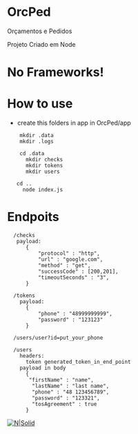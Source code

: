 # OrcPed
Orçamentos e Pedidos

Projeto Criado em Node
# No Frameworks!
# How to use
 - create this folders in app
 in OrcPed/app
  ```cd app
      mkdir .data
      mkdir .logs
     
      cd .data
        mkdir checks
        mkdir tokens
        mkdir users
  
     cd ..
       node index.js
  ```

# Endpoits
```
  /checks
   payload:
      {
          "protocol" : "http",
          "url" : "google.com",
          "method" : "get",
          "successCode" : [200,201],
          "timeoutSeconds" : "3",
      }

  /tokens
    payload:
      {
          "phone" : "48999999999",
          "password" : "123123"
      }

  /users/user?id=put_your_phone
  
  /users 
    headers:
      token generated_token_in_end_point
    payload in body
      {
       "firstName" : "name",
        "lastName" : "last name",
        "phone" : "48 123456789",
        "password" : "123321",
        "tosAgreement" : true
      }
```

[![N|Solid](https://www.opus-software.com.br/wp-content/uploads/2018/09/nodejs-1000x423.jpg)](https://www.linkedin.com/in/paulo-oliveira-nodejs/)
